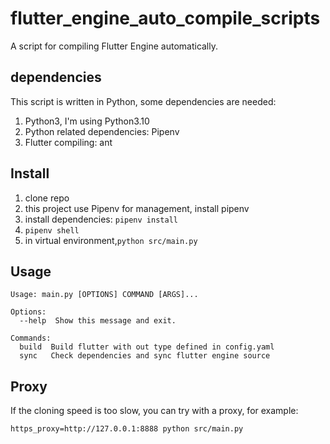# flutter_engine_auto_compile_scripts
A script for compiling Flutter Engine automatically.

## dependencies

This script is written in Python, some dependencies are needed:

1. Python3, I'm using Python3.10
2. Python related dependencies: Pipenv
3. Flutter compiling: ant

## Install

1. clone repo
2. this project use Pipenv for management, install pipenv
3. install dependencies: `pipenv install`
4. `pipenv shell`
5. in virtual environment,`python src/main.py`

## Usage

```
Usage: main.py [OPTIONS] COMMAND [ARGS]...

Options:
  --help  Show this message and exit.

Commands:
  build  Build flutter with out type defined in config.yaml
  sync   Check dependencies and sync flutter engine source
```

## Proxy

If the cloning speed is too slow, you can try with a proxy, for example:

```
https_proxy=http://127.0.0.1:8888 python src/main.py
```

